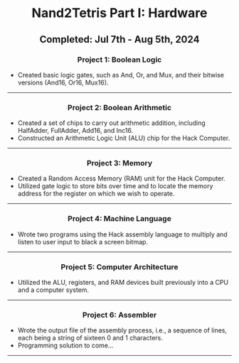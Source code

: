 
# Nand2Tetris Part I: Hardware
## Completed: Jul 7th - Aug 5th, 2024

### Project 1: Boolean Logic
- Created basic logic gates, such as And, Or, and Mux, and their bitwise versions (And16, Or16, Mux16).

---

### Project 2: Boolean Arithmetic
- Created a set of chips to carry out arithmetic addition, including HalfAdder, FullAdder, Add16, and Inc16.
- Constructed an Arithmetic Logic Unit (ALU) chip for the Hack Computer.

---

### Project 3: Memory
- Created a Random Access Memory (RAM) unit for the Hack Computer.
- Utilized gate logic to store bits over time and to locate the memory address for the register on which we wish to operate.

---

### Project 4: Machine Language
- Wrote two programs using the Hack assembly language to multiply and listen to user input to black a screen bitmap.

---

### Project 5: Computer Architecture
- Utilized the ALU, registers, and RAM devices built previously into a CPU and a computer system.

---

### Project 6: Assembler
- Wrote the output file of the assembly process, i.e., a sequence of lines, each being a string of sixteen 0 and 1 characters.
- Programming solution to come...

---

<style>

h1 {
    text-align: center;
}
h2 {
    text-align: center;
}
h3 {
    text-align: center;
}
</style>